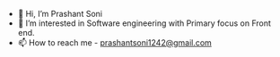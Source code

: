 - 👋 Hi, I’m Prashant Soni
- 👀 I’m interested in Software engineering with Primary focus on Front end.
- 📫 How to reach me - prashantsoni1242@gmail.com

<!---
PS1242/PS1242 is a ✨ special ✨ repository because its `README.md` (this file) appears on your GitHub profile.
You can click the Preview link to take a look at your changes.
--->
